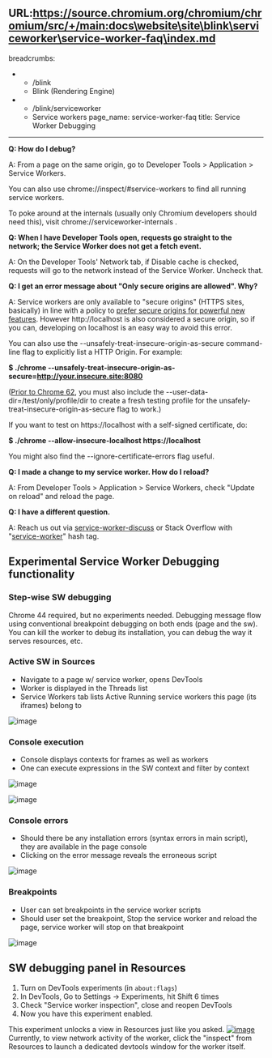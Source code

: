 URL:https://source.chromium.org/chromium/chromium/src/+/main:docs\website\site\blink\serviceworker\service-worker-faq\index.md
---
breadcrumbs:
- - /blink
  - Blink (Rendering Engine)
- - /blink/serviceworker
  - Service workers
page_name: service-worker-faq
title: Service Worker Debugging
---

**Q: How do I debug?**

A: From a page on the same origin, go to Developer Tools &gt; Application &gt;
Service Workers.

You can also use chrome://inspect/#service-workers to find all running service
workers.

To poke around at the internals (usually only Chromium developers should need
this), visit chrome://serviceworker-internals .

**Q: When I have Developer Tools open, requests go straight to the network; the
Service Worker does not get a fetch event.**

A: On the Developer Tools' Network tab, if Disable cache is checked, requests
will go to the network instead of the Service Worker. Uncheck that.

**Q: I get an error message about "Only secure origins are allowed". Why?**

A: Service workers are only available to "secure origins" (HTTPS sites,
basically) in line with a policy to [prefer secure origins for powerful new
features](/Home/chromium-security/prefer-secure-origins-for-powerful-new-features).
However http://localhost is also considered a secure origin, so if you can,
developing on localhost is an easy way to avoid this error.

You can also use the --unsafely-treat-insecure-origin-as-secure command-line
flag to explicitly list a HTTP Origin. For example:

**$ ./chrome
--unsafely-treat-insecure-origin-as-secure=http://your.insecure.site:8080**

([Prior to Chrome
62](https://chromium.googlesource.com/chromium/src/+/55dab613843031ab360193116f5d80d0d23308fb),
you must also include the --user-data-dir=/test/only/profile/dir to create a
fresh testing profile for the unsafely-treat-insecure-origin-as-secure flag to
work.)

If you want to test on https://localhost with a self-signed certificate, do:

**$ ./chrome --allow-insecure-localhost https://localhost**

You might also find the --ignore-certificate-errors flag useful.

**Q: I made a change to my service worker. How do I reload?**

A: From Developer Tools &gt; Application &gt; Service Workers, check "Update on
reload" and reload the page.

**Q: I have a different question.**

A: Reach us out via
[service-worker-discuss](https://groups.google.com/a/chromium.org/forum/#!forum/service-worker-discuss)
or Stack Overflow with
"[service-worker](http://stackoverflow.com/questions/tagged/service-worker)"
hash tag.

## Experimental Service Worker Debugging functionality

### Step-wise SW debugging

Chrome 44 required, but no experiments needed. Debugging message flow using
conventional breakpoint debugging on both ends (page and the sw). You can kill
the worker to debug its installation, you can debug the way it serves resources,
etc.

### Active SW in Sources

*   Navigate to a page w/ service worker, opens DevTools
*   Worker is displayed in the Threads list
*   Service Workers tab lists Active Running service workers this page
            (its iframes) belong to

<img alt="image"
src="https://lh6.googleusercontent.com/e4cfdjN0GVnRqgeVr85oZ4FajaI5Lc8U-pkfTWoJ8HxyQ1Tigg40nzfpDDdRlEUIPu7M68wGM0qmsvJz-wu6lDvwInvNmfW-d8wP3gKpXCOomU-VTNVtH_VTWgmuZFTXJ8vU24A">

### Console execution

*   Console displays contexts for frames as well as workers
*   One can execute expressions in the SW context and filter by context

<img alt="image"
src="https://lh6.googleusercontent.com/HIP54ymxanAUqevqNfK4FzzgK3BsQSxoUJEM70K7i3oiJYImMvW9igdCXMwsMSLv1Uys6w6TObJdjCMklr0Eq_qW3BEpkHCyiDT7scgVz0ytNX7ma7bY9HUrAPdD6s-rPMEfpqc">

<img alt="image"
src="https://lh5.googleusercontent.com/UtOGH7s6zefhEmr9-uYHqKwhOPT6Iup5qM8Gy2FcA59FLiL2l-lw2zhEAiTK_vuiHpJjHSaptlvyXEINS6s2NyGBC_eVBECStddOdLQqJtxjOpCkJ_gkA_om7JtaC0JrruOzl9s">

### Console errors

*   Should there be any installation errors (syntax errors in main
            script), they are available in the page console
*   Clicking on the error message reveals the erroneous script

<img alt="image"
src="https://lh6.googleusercontent.com/lYsWZUJ21KTbr23up6cV6gKkYQOrQ0VwORZ6Z_zPzrXhAaKzqFTVeEbRK3w6srjfS_gcb_aLvHrSEdEIe5KvC1Hm7oVHqac4RwUeVlhe2cpYJF_8fCZSzz9CcBLPVVymV_kXlvo">

### Breakpoints

*   User can set breakpoints in the service worker scripts
*   Should user set the breakpoint, Stop the service worker and reload
            the page, service worker will stop on that breakpoint

<img alt="image"
src="https://lh5.googleusercontent.com/F9kDEzN4Bsec-TL5HOcUdRh_JvYrw7C0IjWQ0Kz8Usq-v6ZwlLlO8Ve-DBeTYrP0ETY5jjrOE2Ms2Df-LgYRktMBfJuSaCz-t4lpENLYivqgUqY9wH7qFoYGudOt0Xg0jQ2FxC8">

## SW debugging panel in Resources

1.  Turn on DevTools experiments (in `about:flags`)
2.  In DevTools, Go to Settings -&gt; Experiments, hit Shift 6 times
3.  Check "Service worker inspection", close and reopen DevTools
4.  Now you have this experiment enabled.

This experiment unlocks a view in Resources just like you asked.
[<img alt="image"
src="/blink/serviceworker/service-worker-faq/resources-sw.png">](/blink/serviceworker/service-worker-faq/resources-sw.png)
Currently, to view network activity of the worker, click the "inspect" from
Resources to launch a dedicated devtools window for the worker itself.
